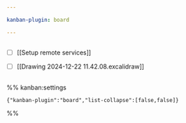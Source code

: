 ```yaml
---

kanban-plugin: board

---
```


## 

- [ ] [[Setup remote services]]
- [ ] [[Drawing 2024-12-22 11.42.08.excalidraw]]


## 





%% kanban:settings
```
{"kanban-plugin":"board","list-collapse":[false,false]}
```
%%